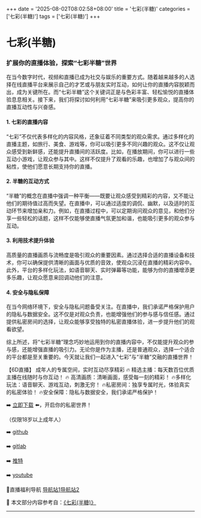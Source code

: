 +++
date = '2025-08-02T08:02:58+08:00'
title = '七彩(半糖)'
categories = ['七彩(半糖)']
tags = ['七彩(半糖)']
+++

# 七彩(半糖)

### 扩展你的直播体验，探索“七彩半糖”世界

在当今数字时代，视频和直播已成为社交与娱乐的重要方式。随着越来越多的人选择在线直播平台来展示自己的才艺或与朋友实时互动，如何让你的直播内容脱颖而出，成为关键所在。而“七彩半糖”这个关键词正是与色彩丰富、轻松愉悦的直播体验息息相关。接下来，我们将探讨如何利用“七彩半糖”来吸引更多观众，提高你的直播互动性与兴奋感。

#### 1. 七彩的直播内容

“七彩”不仅代表多样化的内容风格，还象征着不同类型的观众需求。通过多样化的直播主题，如旅行、美食、游戏等，你可以吸引更多不同兴趣的观众。这不仅让观众感受到新鲜感，还能提升直播间的活跃度。比如，在播放期间，你可以进行一些互动小游戏，让观众参与其中。这样不仅提升了观看的乐趣，也增加了与观众间的粘性，使他们愿意长期支持你的直播。

#### 2. 半糖的互动方式

“半糖”的概念在直播中强调一种平衡——既要让观众感受到精彩的内容，又不能让他们的期待值过高而失望。在直播中，可以通过适度的调侃、幽默，以及适时的互动环节来增加亲和力。例如，在直播过程中，可以定期询问观众的意见，和他们分享一些轻松的话题，这样不仅能够使直播气氛更加和谐，也能吸引更多的观众参与互动。

#### 3. 利用技术提升体验

高质量的直播画质与流畅度是吸引观众的重要因素。通过选择合适的直播设备和技术，你可以确保提供清晰的画面与优质的音效，使观众沉浸在直播的精彩内容中。此外，平台的多样化玩法，如语音聊天、实时弹幕等功能，能够为你的直播增添更多乐趣，让观众愿意来回调动他们的注意。

#### 4. 安全与隐私保障

在当今网络环境下，安全与隐私问题备受关注。在直播中，我们承诺严格保护用户的隐私与数据安全。这不仅是对观众负责，也能增强他们的参与感与信任感。通过提供私密房间的选择，让观众能够享受独特的私密直播体验，进一步提升他们的观看欲望。

综上所述，将“七彩半糖”理念巧妙地运用到你的直播内容中，不仅能提升观众的参与感，还能增强直播的吸引力。无论你是作为主播，还是普通观众，选择一个适合的平台都是至关重要的。今天就让我们一起进入“七彩”与“半糖”交融的直播世界！

【6D直播】
成年人的专属空间，实时互动尽享精彩
🔥 精选主播：每天数百位优质主播在线随时与你互动！
🔥 高清画质：清晰画面，感受每一刻的精彩！
🔥多样化玩法：语音聊天、游戏互动，刺激无穷！
🔥私密房间：独享专属时光，体验真实的私密体验！
🔥安全保障：隐私与数据安全，我们承诺严格保护！

➡️ [立即下载](https://down123.s3.ap-east-1.amazonaws.com/down/down.html?channelCode=blog) ⬅️，开启你的私密世界！

（仅限18岁以上成年人）

➡️ [github](https://aldult-live.github.io/)

➡️ [gitlab](https://seo-09598d.gitlab.io/)

➡️ [推特](https://x.com/wegame33)

➡️ [youtube](https://www.youtube.com/@6Dlive)

🔞直播福利导航 [导航站1](https://webstack-86085a.gitlab.io/)[导航站2](https://onlygit123-2.github.io/)


📘 本文部分内容参考自：[《七彩(半糖)》](https://github.com/ttt25721/ttt)

---
